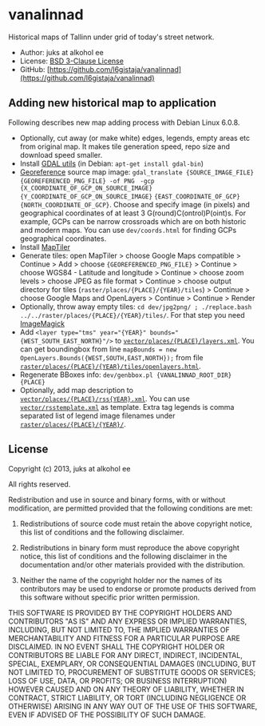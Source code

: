 vanalinnad
==========

Historical maps of Tallinn under grid of today's street network.

* Author: juks at alkohol ee
* License: [BSD 3-Clause License](http://www.opensource.org/licenses/BSD-3-Clause)
* GitHub: [https://github.com/l6gistaja/vanalinnad](https://github.com/l6gistaja/vanalinnad)

Adding new historical map to application
----------------------------------------

Following describes new map adding process with Debian Linux 6.0.8.

* Optionally, cut away (or make white) edges, legends, empty areas etc from original map. It makes tile generation speed, repo size and download speed smaller.
* Install [GDAL utils](http://www.gdal.org/) (in Debian: ```apt-get install gdal-bin```)
* [Georeference](https://github.com/l6gistaja/vanalinnad/blob/master/raster/places/Tallinn/1968/gdal.txt) source map image: ```gdal_translate {SOURCE_IMAGE_FILE}  {GEOREFERENCED_PNG_FILE} -of PNG ``` ```-gcp {X_COORDINATE_OF_GCP_ON_SOURCE_IMAGE} {Y_COORDINATE_OF_GCP_ON_SOURCE_IMAGE}``` ```{EAST_COORDINATE_OF_GCP} {NORTH_COORDINATE_OF_GCP}```. Choose and specify image (in pixels) and geographical coordinates of at least 3 G(round)C(ontrol)P(oint)s. For example, GCPs can be narrow crossroads which are on both historic and modern maps. You can use ```dev/coords.html``` for finding GCPs geographical coordinates.
* Install [MapTiler](http://www.maptiler.org/)
* Generate tiles: open MapTiler > choose Google Maps compatible > Continue > Add > choose ```{GEOREFERENCED_PNG_FILE}``` > Continue > choose WGS84 - Latitude and longitude  > Continue > choose zoom levels > choose JPEG as file format > Continue > choose output directory for tiles (```raster/places/{PLACE}/{YEAR}/tiles```) > Continue > choose Google Maps and OpenLayers > Continue > Continue > Render
* Optionally, throw away empty tiles:  ```cd dev/jpg2png/ ; ./replace.bash ../../raster/places/{PLACE}/{YEAR}/tiles/```. For that step you need [ImageMagick](http://www.imagemagick.org)
* Add ```<layer type="tms" year="{YEAR}" bounds="{WEST_SOUTH_EAST_NORTH}"/>``` to [```vector/places/{PLACE}/layers.xml```](https://github.com/l6gistaja/vanalinnad/blob/master/vector/places/Tallinn/layers.xml). You can get boundingbox from line ```mapBounds = new OpenLayers.Bounds({WEST,SOUTH,EAST,NORTH});``` from file [```raster/places/{PLACE}/{YEAR}/tiles/openlayers.html```](https://github.com/l6gistaja/vanalinnad/blob/master/raster/places/Tallinn/1968/tiles/openlayers.html).
* Regenerate BBoxes info: ```dev/genbbox.pl {VANALINNAD_ROOT_DIR} {PLACE}```
* Optionally, add map description to [```vector/places/{PLACE}/rss{YEAR}.xml```](https://github.com/l6gistaja/vanalinnad/blob/master/vector/places/Tallinn/rss1968.xml). You can use [```vector/rsstemplate.xml```](https://github.com/l6gistaja/vanalinnad/blob/master/vector/rsstemplate.xml) as template. Extra tag legends is comma separated list of legend image filenames under [```raster/places/{PLACE}/{YEAR}/```](https://github.com/l6gistaja/vanalinnad/tree/master/raster/places/Tallinn/1968).

License
-------

Copyright (c) 2013, juks at alkohol ee

All rights reserved.

Redistribution and use in source and binary forms, with or without modification, are permitted provided that the following conditions are met:

1. Redistributions of source code must retain the above copyright notice, this list of conditions and the following disclaimer.

2. Redistributions in binary form must reproduce the above copyright notice, this list of conditions and the following disclaimer in the documentation and/or other materials provided with the distribution.

3. Neither the name of the copyright holder nor the names of its contributors may be used to endorse or promote products derived from this software without specific prior written permission.

THIS SOFTWARE IS PROVIDED BY THE COPYRIGHT HOLDERS AND CONTRIBUTORS "AS IS" AND ANY EXPRESS OR IMPLIED WARRANTIES, INCLUDING, BUT NOT LIMITED TO, THE IMPLIED WARRANTIES OF MERCHANTABILITY AND FITNESS FOR A PARTICULAR PURPOSE ARE DISCLAIMED. IN NO EVENT SHALL THE COPYRIGHT HOLDER OR CONTRIBUTORS BE LIABLE FOR ANY DIRECT, INDIRECT, INCIDENTAL, SPECIAL, EXEMPLARY, OR CONSEQUENTIAL DAMAGES (INCLUDING, BUT NOT LIMITED TO, PROCUREMENT OF SUBSTITUTE GOODS OR SERVICES; LOSS OF USE, DATA, OR PROFITS; OR BUSINESS INTERRUPTION) HOWEVER CAUSED AND ON ANY THEORY OF LIABILITY, WHETHER IN CONTRACT, STRICT LIABILITY, OR TORT (INCLUDING NEGLIGENCE OR OTHERWISE) ARISING IN ANY WAY OUT OF THE USE OF THIS SOFTWARE, EVEN IF ADVISED OF THE POSSIBILITY OF SUCH DAMAGE.
